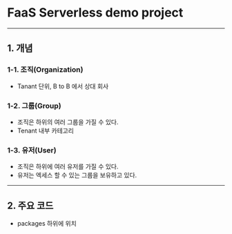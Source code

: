 # FaaS Serverless demo project
----------------
## 1. 개념
### 1-1. 조직(Organization)
- Tanant 단위, B to B 에서 상대 회사
### 1-2. 그룹(Group)
- 조직은 하위의 여러 그룹을 가질 수 있다.
- Tenant 내부 카테고리
### 1-3. 유저(User)
- 조직은 하위에 여러 유저를 가질 수 있다.
- 유저는 엑세스 할 수 있는 그룹을 보유하고 있다.
----------------
## 2. 주요 코드
- packages 하위에 위치


